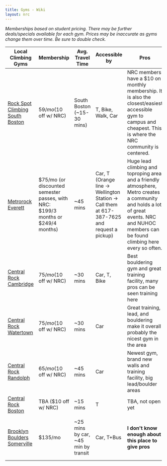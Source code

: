 ```yaml
---
title: Gyms - Wiki
layout: nrc
---
```


*Memberships based on student pricing. There may be further deals/specials available for each gym. Prices may be inaccurate as gyms change them over time. Be sure to double check.*

Local Climbing Gyms | Membership | Avg. Travel Time | Accessible by | Pros | Cons
--------------------|------------|------------------|---------------|------|-----
[Rock Spot Climbing South Boston](http://southboston.rockspotclimbing.com/) | $59/mo ($10 off w/ NRC) | South Boston (~15-30 mins) | T, Bike, Walk, Car | NRC members have a $10 on monthly membership. It is also the closest/easiest accessible gym to campus and cheapest. This is where the NRC community is centered. | Bad/short rope climbing. Relatively inexperienced setting team so problems are inconsistent and tend to focus on big, powerful moves.
[Metrorock Everett](https://www.metrorock.com/boston) | $75/mo (or discounted semester passes, with NRC: $199/3 months or $249/4 months) | ~45 mins | Car, T (Orange line -> Wellington Station -> Call them at 617-387-7625 and request a pickup) | Huge lead climbing and toproping area and a friendly atmosphere, Metro creates a community and holds a lot of great events. NRC and NUHOC members can be found climbing here every so often. | Farther away and more expensive. Bouldering not particularly expansive.
[Central Rock Cambridge](https://centralrockgym.com/cambridge/) | $75/mo ($10 off w/ NRC) | ~30 mins | Car, T, Bike | Best bouldering gym and great training facility, many pros can be seen training here | Farther away and more expensive.
[Central Rock Watertown](https://centralrockgym.com/watertown/) | $75/mo ($10 off w/ NRC) | ~30 mins | Car | Great training, lead, and bouldering make it overall probably the nicest gym in the area | More expensive and difficult/impossible to get to without a car. Less of an NEU community
[Central Rock Randolph](https://centralrockgym.com/randolph/) | $65/mo ($10 off w/ NRC) | ~45 mins | Car | Newest gym, brand new walls and training facility, big lead/boulder areas | Very far away, inaccessible by anything other than car
[Central Rock Boston](https://centralrockgym.com/boston/) | TBA ($10 off w/ NRC) | ~15 mins | T | TBA, not open yet | TBA, not open yet
[Brooklyn Boulders Somerville](https://brooklynboulders.com/somerville/) | $135/mo | ~25 mins by car, ~45 min by transit | Car, T+Bus | **I don't know enough about this place to give pros** | Very expensive, hard to get to without a car. **I don't know enough about this place to give more cons**.


